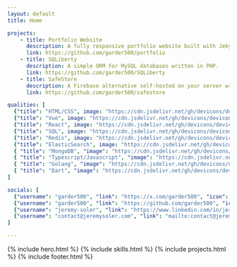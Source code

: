 ```yaml
---
layout: default
title: Home

projects:
    - title: Portfolio Website
      description: A fully responsive portfolio website built with Jekyll and Tailwind CSS. Features a blog section and dynamic content integration.
      link: https://github.com/garder500/portfolio
    - title: SQLiberty
      description: A simple ORM for MySQL databases written in PHP.
      link: https://github.com/garder500/SQLiberty
    - title: SafeStore
      description: A Firebase alternative self-hosted on your server written in Golang.
      link: https://github.com/garder500/safestore

qualities: [
  {"title": "HTML/CSS", image: "https://cdn.jsdelivr.net/gh/devicons/devicon@latest/icons/html5/html5-original.svg"},
  {"title": "Vue", image: "https://cdn.jsdelivr.net/gh/devicons/devicon@latest/icons/vuejs/vuejs-original.svg"},
  {"title": "React", image: "https://cdn.jsdelivr.net/gh/devicons/devicon@latest/icons/react/react-original.svg"},
  {"title": "SQL", image: "https://cdn.jsdelivr.net/gh/devicons/devicon@latest/icons/mysql/mysql-original.svg"},
  {"title": "Redis", image: "https://cdn.jsdelivr.net/gh/devicons/devicon@latest/icons/redis/redis-original.svg"},
  {"title": "ElasticSearch", image: "https://cdn.jsdelivr.net/gh/devicons/devicon@latest/icons/elasticsearch/elasticsearch-original.svg"},
  { "title": "MongoDB", "image": "https://cdn.jsdelivr.net/gh/devicons/devicon@latest/icons/mongodb/mongodb-original.svg"},
  { "title": "Typescript/Javascript", "image": "https://cdn.jsdelivr.net/gh/devicons/devicon@latest/icons/nodejs/nodejs-original.svg"},
  { "title": "Golang", "image": "https://cdn.jsdelivr.net/gh/devicons/devicon@latest/icons/go/go-original.svg" },
  { "title": "Dart", "image": "https://cdn.jsdelivr.net/gh/devicons/devicon@latest/icons/dart/dart-original.svg" }
]

socials: [
  {"username": "garder500", "link": "https://x.com/garder500", "icon": "fa-brands fa-x-twitter"},
  {"username": "garder500", "link": "https://github.com/garder500", "icon": "fa-brands fa-github"},
  {"username": "jeremy-soler", "link": "https://www.linkedin.com/in/jeremy-soler/", "icon": "fa-brands fa-linkedin-in"},
  {"username": "contact@jeremysoler.com", "link": "mailto:contact@jeremysoler.com", "icon": "fa-solid fa-envelope"}
]

---
```


{% include hero.html %}
{% include skills.html %}
{% include projects.html %}
{% include footer.html %}
